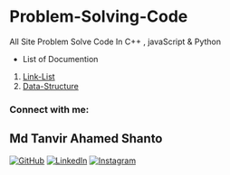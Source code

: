 # Problem-Solving-Code

All Site Problem Solve Code In C++ , javaScript & Python

- List of Documention

1. [Link-List](https://github.com/mdtanvirahamedshanto/Problem-Solving-Code/blob/main/Document/linked-list-explained/Readme.md)
2. [Data-Structure](https://github.com/mdtanvirahamedshanto/Problem-Solving-Code/blob/main/Document/Data-Structure-Algorithms/README.md)

### Connect with me:

## Md Tanvir Ahamed Shanto

[![GitHub](https://img.shields.io/badge/github-%23121011.svg?style=for-the-badge&logo=github&logoColor=white)](https://github.com/mdtanvirahamedshanto)
[![LinkedIn](https://img.shields.io/badge/linkedin-%230077B5.svg?style=for-the-badge&logo=linkedin&logoColor=white)](https://www.linkedin.com/in/mdtanvirahamedshanto/)
[![Instagram](https://img.shields.io/badge/instagram-%23E4405F.svg?style=for-the-badge&logo=Instagram&logoColor=white)](https://www.instagram.com/mdtanvirahamedshanto/)
